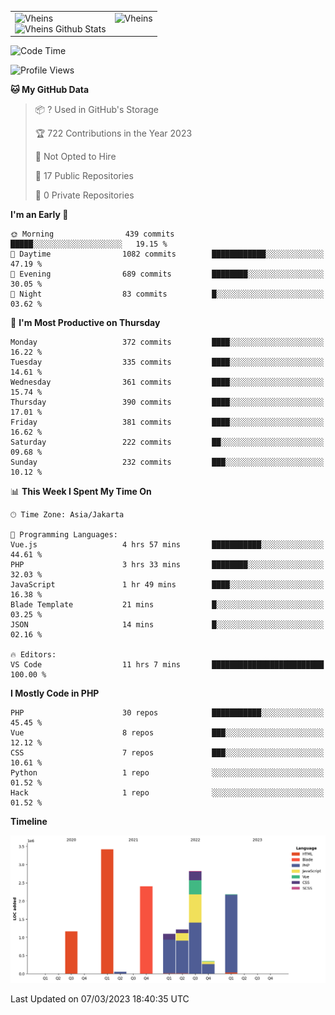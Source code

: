 <table>
  <tr>
    <td valign="top">
      <img src="https://github-readme-streak-stats.herokuapp.com/?user=Vheins&" alt="Vheins" /><br/>
      <img src="https://github-readme-stats.vercel.app/api?username=vheins&count_private=true&show_icons=true" alt="Vheins Github Stats">
    </td>
    <td valign="top">
      <img src="https://github-readme-stats.vercel.app/api/top-langs/?username=Vheins&count_private=true" alt="Vheins" /><br/>
    </td>
  </tr>
</table>

<!--START_SECTION:waka-->
![Code Time](http://img.shields.io/badge/Code%20Time-11%20hrs%207%20mins-blue)

![Profile Views](http://img.shields.io/badge/Profile%20Views-90-blue)

**🐱 My GitHub Data** 

> 📦 ? Used in GitHub's Storage 
 > 
> 🏆 722 Contributions in the Year 2023
 > 
> 🚫 Not Opted to Hire
 > 
> 📜 17 Public Repositories 
 > 
> 🔑 0 Private Repositories 
 > 
**I'm an Early 🐤** 

```text
🌞 Morning                439 commits         █████░░░░░░░░░░░░░░░░░░░░   19.15 % 
🌆 Daytime                1082 commits        ████████████░░░░░░░░░░░░░   47.19 % 
🌃 Evening                689 commits         ████████░░░░░░░░░░░░░░░░░   30.05 % 
🌙 Night                  83 commits          █░░░░░░░░░░░░░░░░░░░░░░░░   03.62 % 
```
📅 **I'm Most Productive on Thursday** 

```text
Monday                   372 commits         ████░░░░░░░░░░░░░░░░░░░░░   16.22 % 
Tuesday                  335 commits         ████░░░░░░░░░░░░░░░░░░░░░   14.61 % 
Wednesday                361 commits         ████░░░░░░░░░░░░░░░░░░░░░   15.74 % 
Thursday                 390 commits         ████░░░░░░░░░░░░░░░░░░░░░   17.01 % 
Friday                   381 commits         ████░░░░░░░░░░░░░░░░░░░░░   16.62 % 
Saturday                 222 commits         ██░░░░░░░░░░░░░░░░░░░░░░░   09.68 % 
Sunday                   232 commits         ███░░░░░░░░░░░░░░░░░░░░░░   10.12 % 
```


📊 **This Week I Spent My Time On** 

```text
🕑︎ Time Zone: Asia/Jakarta

💬 Programming Languages: 
Vue.js                   4 hrs 57 mins       ███████████░░░░░░░░░░░░░░   44.61 % 
PHP                      3 hrs 33 mins       ████████░░░░░░░░░░░░░░░░░   32.03 % 
JavaScript               1 hr 49 mins        ████░░░░░░░░░░░░░░░░░░░░░   16.38 % 
Blade Template           21 mins             █░░░░░░░░░░░░░░░░░░░░░░░░   03.25 % 
JSON                     14 mins             █░░░░░░░░░░░░░░░░░░░░░░░░   02.16 % 

🔥 Editors: 
VS Code                  11 hrs 7 mins       █████████████████████████   100.00 % 
```

**I Mostly Code in PHP** 

```text
PHP                      30 repos            ███████████░░░░░░░░░░░░░░   45.45 % 
Vue                      8 repos             ███░░░░░░░░░░░░░░░░░░░░░░   12.12 % 
CSS                      7 repos             ███░░░░░░░░░░░░░░░░░░░░░░   10.61 % 
Python                   1 repo              ░░░░░░░░░░░░░░░░░░░░░░░░░   01.52 % 
Hack                     1 repo              ░░░░░░░░░░░░░░░░░░░░░░░░░   01.52 % 
```



**Timeline**

![Lines of Code chart](https://raw.githubusercontent.com/vheins/vheins/main/assets/bar_graph.png)


 Last Updated on 07/03/2023 18:40:35 UTC
<!--END_SECTION:waka-->
